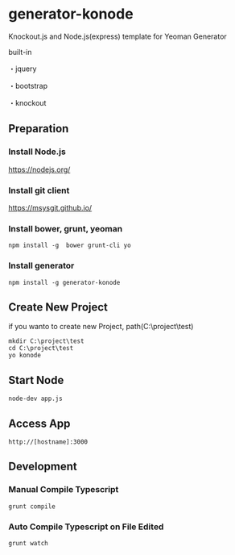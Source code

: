 # generator-konode
Knockout.js and Node.js(express) template for Yeoman Generator

built-in

・jquery

・bootstrap

・knockout

## Preparation
### Install Node.js

https://nodejs.org/

### Install git client

https://msysgit.github.io/

### Install bower, grunt, yeoman

`npm install -g  bower grunt-cli yo`

### Install generator

`npm install -g generator-konode`

## Create New Project

if you wanto to create new Project, path(C:\project\test)

````
mkdir C:\project\test
cd C:\project\test
yo konode
````

## Start Node

`node-dev app.js`

## Access App

`http://[hostname]:3000`

## Development
### Manual Compile Typescript

`grunt compile`

### Auto Compile Typescript on File Edited

`grunt watch`
